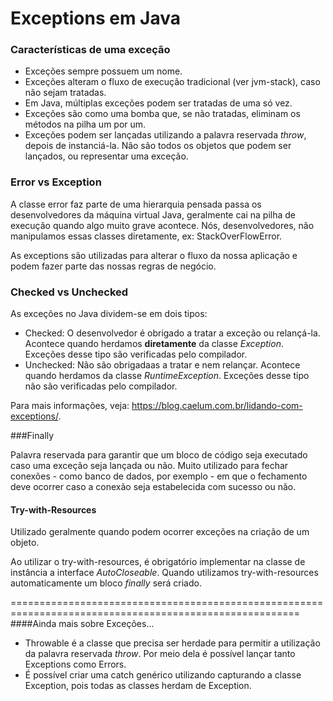 # Exceptions em Java

### Características de uma exceção

- Exceções sempre possuem um nome.
- Exceções alteram o fluxo de execução tradicional (ver jvm-stack), caso não sejam tratadas.
- Em Java, múltiplas exceções podem ser tratadas de uma só vez.
- Exceções são como uma bomba que, se não tratadas, eliminam os métodos na pilha um por um. 
- Exceções podem ser lançadas utilizando a palavra reservada *throw*, depois de instanciá-la. Não são todos os objetos 
  que podem ser lançados, 
ou representar uma exceção.
  
### Error vs Exception

A classe error faz parte de uma hierarquia pensada passa os desenvolvedores da máquina virtual Java, geralmente cai na 
pilha de execução quando algo muito grave acontece. Nós, desenvolvedores,
não manipulamos essas classes diretamente, ex: StackOverFlowError. 

As exceptions são utilizadas para alterar o fluxo da nossa aplicação e podem fazer parte das nossas regras de negócio.

### Checked vs Unchecked

As exceções no Java dividem-se em dois tipos: 
- Checked: O desenvolvedor é obrigado a tratar a exceção ou relançá-la. Acontece quando herdamos **diretamente**
  da classe *Exception*. Exceções desse tipo são verificadas pelo compilador.
- Unchecked: Não são obrigadaas a tratar e nem relançar. Acontece quando herdamos da classe *RuntimeException*. 
Exceções desse tipo não são verificadas pelo compilador.

Para mais informações, veja: https://blog.caelum.com.br/lidando-com-exceptions/.

###Finally

Palavra reservada para garantir que um bloco de código seja executado caso uma exceção seja lançada ou não. Muito 
utilizado para fechar conexões - como banco de dados, por exemplo - em que o fechamento deve ocorrer caso a conexão seja
estabelecida com sucesso ou não.

#### Try-with-Resources

Utilizado geralmente quando podem ocorrer exceções na criação de um objeto. 

Ao utilizar o try-with-resources, é obrigatório implementar na classe de instância a interface *AutoCloseable*. 
Quando utilizamos try-with-resources automaticamente um bloco *finally* será criado.

========================================================================================================
####Ainda mais sobre Exceções...

 - Throwable é a classe que precisa ser herdade para permitir a utilização da palavra reservada *throw*. Por meio
dela é possível lançar tanto Exceptions como Errors.
 - É possível criar uma catch genérico utilizando capturando a classe Exception, 
   pois todas as classes herdam de Exception.
   

   
